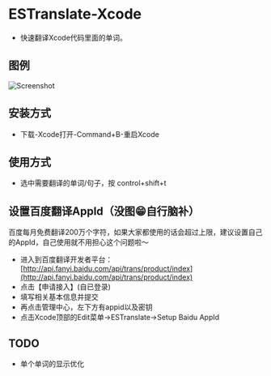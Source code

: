 # ESTranslate-Xcode

- 快速翻译Xcode代码里面的单词。

## 图例

![Screenshot](https://raw.githubusercontent.com/EnjoySR/ESTranslate-Xcode/master/ScreenShot/translate.gif)

## 安装方式

- 下载-Xcode打开-Command+B-重启Xcode

## 使用方式

- 选中需要翻译的单词/句子，按 control+shift+t

## 设置百度翻译AppId（没图😁自行脑补）
百度每月免费翻译200万个字符，如果大家都使用的话会超过上限，建议设置自己的AppId，自己使用就不用担心这个问题啦～

- 进入到百度翻译开发者平台：[http://api.fanyi.baidu.com/api/trans/product/index](http://api.fanyi.baidu.com/api/trans/product/index)
- 点击【申请接入】(自已登录)
- 填写相关基本信息并提交
- 再点击管理中心，左下方有appid以及密钥
- 点击Xcode顶部的Edit菜单->ESTranslate->Setup Baidu AppId

## TODO

- 单个单词的显示优化
